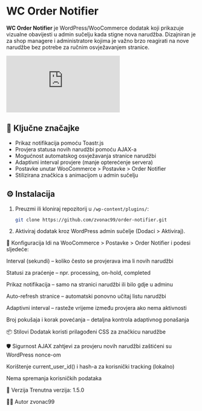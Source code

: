 # WC Order Notifier

**WC Order Notifier** je WordPress/WooCommerce dodatak koji prikazuje vizualne obavijesti u admin sučelju kada stigne nova narudžba. Dizajniran je za shop managere i administratore kojima je važno brzo reagirati na nove narudžbe bez potrebe za ručnim osvježavanjem stranice.

![Toastr notification preview](https://cdnjs.cloudflare.com/ajax/libs/toastr.js/latest/toastr.min.css)

## 🎯 Ključne značajke

- Prikaz notifikacija pomoću Toastr.js
- Provjera statusa novih narudžbi pomoću AJAX-a
- Mogućnost automatskog osvježavanja stranice narudžbi
- Adaptivni interval provjere (manje opterećenje servera)
- Postavke unutar WooCommerce > Postavke > Order Notifier
- Stilizirana značkica s animacijom u admin sučelju

## ⚙️ Instalacija

1. Preuzmi ili kloniraj repozitorij u `/wp-content/plugins/`:
   ```bash
   git clone https://github.com/zvonac99/order-notifier.git
2. Aktiviraj dodatak kroz WordPress admin sučelje (Dodaci > Aktiviraj).

🔧 Konfiguracija
Idi na WooCommerce > Postavke > Order Notifier i podesi sljedeće:

Interval (sekundi) – koliko često se provjerava ima li novih narudžbi

Statusi za praćenje – npr. processing, on-hold, completed

Prikaz notifikacija – samo na stranici narudžbi ili bilo gdje u adminu

Auto-refresh stranice – automatski ponovno učitaj listu narudžbi

Adaptivni interval – rasteže vrijeme između provjera ako nema aktivnosti

Broj pokušaja i korak povećanja – detaljna kontrola adaptivnog ponašanja

📦 Stilovi
Dodatak koristi prilagođeni CSS za značkicu narudžbe

🛡️ Sigurnost
AJAX zahtjevi za provjeru novih narudžbi zaštićeni su WordPress nonce-om

Korištenje current_user_id() i hash-a za korisnički tracking (lokalno)

Nema spremanja korisničkih podataka

📅 Verzija
Trenutna verzija: 1.5.0

🧑‍💻 Autor
zvonac99
